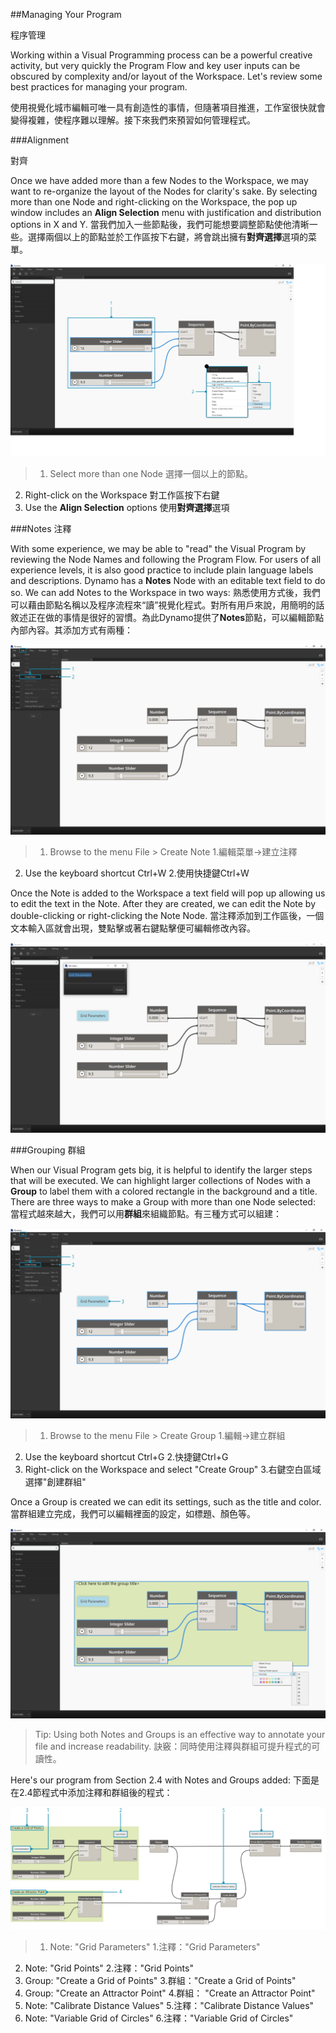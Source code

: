 ##Managing Your Program

程序管理

Working within a Visual Programming process can be a powerful creative activity, but very quickly the Program Flow and key user inputs can be obscured by complexity and/or layout of the Workspace. Let's review some best practices for managing your program.

使用視覺化城市編輯可唯一具有創造性的事情，但隨著項目推進，工作室很快就會變得複雜，使程序難以理解。接下來我們來預習如何管理程式。

###Alignment

對齊

Once we have added more than a few Nodes to the Workspace, we may want to re-organize the layout of the Nodes for clarity's sake. By selecting more than one Node and right-clicking on the Workspace, the pop up window includes an **Align Selection** menu with justification and distribution options in X and Y.
當我們加入一些節點後，我們可能想要調整節點使他清晰一些。選擇兩個以上的節點並於工作區按下右鍵，將會跳出擁有**對齊選擇**選項的菜單。

![Align](images/3-4/00-Align.png)
> 1. Select more than one Node
選擇一個以上的節點。
2. Right-click on the Workspace
對工作區按下右鍵
3. Use the **Align Selection** options
使用**對齊選擇**選項

###Notes
注釋

With some experience, we may be able to "read" the Visual Program by reviewing the Node Names and following the Program Flow. For users of all experience levels, it is also good practice to include plain language labels and descriptions. Dynamo has a **Notes** Node with an editable text field to do so. We can add Notes to the Workspace in two ways:
熟悉使用方式後，我們可以藉由節點名稱以及程序流程來“讀”視覺化程式。對所有用戶來說，用簡明的話敘述正在做的事情是很好的習慣。為此Dynamo提供了**Notes**節點，可以編輯節點內部內容。其添加方式有兩種：


![Notes](images/3-4/01-Notes01.png)
> 1. Browse to the menu File > Create Note
1.編輯菜單→建立注釋
2. Use the keyboard shortcut Ctrl+W
2.使用快捷鍵Ctrl+W


Once the Note is added to the Workspace a text field will pop up allowing us to edit the text in the Note. After they are created, we can edit the Note by double-clicking or right-clicking the Note Node.
當注釋添加到工作區後，一個文本輸入區就會出現，雙點擊或著右鍵點擊便可編輯修改內容。

![Notes Edit](images/3-4/02-Notes02.png)


###Grouping
群組


When our Visual Program gets big, it is helpful to identify the larger steps that will be executed. We can highlight larger collections of Nodes with a **Group** to label them with a colored rectangle in the background and a title. There are three ways to make a Group with more than one Node selected:
當程式越來越大，我們可以用**群組**來組織節點。有三種方式可以組建：


![Groups](images/3-4/04-Groups01.png)
> 1. Browse to the menu File > Create Group
1.編輯→建立群組
2. Use the keyboard shortcut Ctrl+G
2.快捷鍵Ctrl+G
3. Right-click on the Workspace and select "Create Group"
3.右鍵空白區域選擇"創建群組"


Once a Group is created we can edit its settings, such as the title and color.當群組建立完成，我們可以編輯裡面的設定，如標題、顏色等。

![Group Settings](images/3-4/05-Groups02.png)

> Tip: Using both Notes and Groups is an effective way to annotate your file and increase readability.
訣竅：同時使用注釋與群組可提升程式的可讀性。

Here's our program from Section 2.4 with Notes and Groups added:
下面是在2.4節程式中添加注釋和群組後的程式：

![Grouping Example](images/3-4/03-Groups00.png)

> 1. Note: "Grid Parameters"
1.注釋："Grid Parameters"
2. Note: "Grid Points"
2.注釋："Grid Points"
3. Group: "Create a Grid of Points"
3.群組："Create a Grid of Points"
4. Group: "Create an Attractor Point"
4.群組： "Create an Attractor Point"
5. Note: "Calibrate Distance Values"
5.注釋："Calibrate Distance Values"
6. Note: "Variable Grid of Circles"
6.注釋："Variable Grid of Circles"
